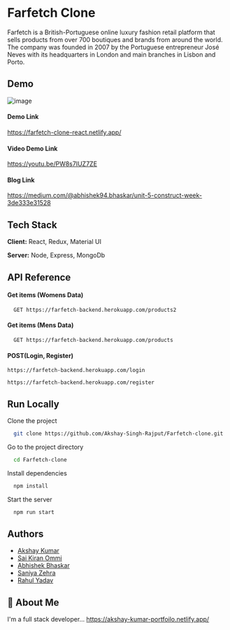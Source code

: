 
# Farfetch Clone 

Farfetch is a British-Portuguese online luxury fashion retail platform that sells products from over 700 boutiques and brands from around the world. The company was founded in 2007 by the Portuguese entrepreneur José Neves with its headquarters in London and main branches in Lisbon and Porto.

## Demo
![image](https://user-images.githubusercontent.com/97354310/167339024-1984a60e-5b95-441c-8508-8300c015ee22.png)

#### Demo Link

https://farfetch-clone-react.netlify.app/

#### Video Demo Link

https://youtu.be/PW8s7IUZ7ZE

#### Blog Link
https://medium.com/@abhishek94.bhaskar/unit-5-construct-week-3de333e31528
## Tech Stack

**Client:** React, Redux, Material UI

**Server:** Node, Express, MongoDb


## API Reference

#### Get items (Womens Data)

```http
  GET https://farfetch-backend.herokuapp.com/products2
```

#### Get items (Mens Data)

```http
  GET https://farfetch-backend.herokuapp.com/products
```


#### POST(Login, Register)
```http
https://farfetch-backend.herokuapp.com/login
```
```http
https://farfetch-backend.herokuapp.com/register
```

## Run Locally

Clone the project

```bash
  git clone https://github.com/Akshay-Singh-Rajput/Farfetch-clone.git
```

Go to the project directory

```bash
  cd Farfetch-clone
```

Install dependencies

```bash
  npm install
```

Start the server

```bash
  npm run start
```


## Authors

- [Akshay Kumar](https://github.com/Akshay-Singh-Rajput)
- [Sai Kiran Ommi](https://github.com/saikiran11461)
- [Abhishek Bhaskar](https://github.com/abhaskar007)
- [Saniya Zehra](https://github.com/Saniyzehra123)
- [Rahul Yadav](https://github.com/yadav9452)




## 🚀 About Me
I'm a full stack developer...
https://akshay-kumar-portfoilo.netlify.app/
